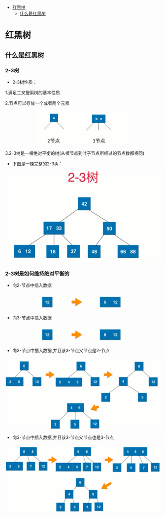 <!-- GFM-TOC -->
* [红黑树](#红黑树)
    * [什么是红黑树](#什么是红黑树)
<!-- GFM-TOC -->

# 红黑树
## 什么是红黑树
### 2-3树
- 2-3树性质：

1.满足二叉搜索树的基本性质

2.节点可以存放一个或者两个元素

<div align="center"><img src="pics//redBlackTree//12_1.png" width="300"/></div>

3.2-3树是一棵绝对平衡的树(从根节点到叶子节点所经过的节点数都相同)

- 下图是一棵完整的2-3树：

<div align="center"><img src="pics//redBlackTree//12_2.png" width="600"/></div>

### 2-3树是如何维持绝对平衡的
- 向2-节点中插入数据

<div align="center"><img src="pics//redBlackTree//12_3.png" width="300"/></div>

- 向3-节点中插入数据

<div align="center"><img src="pics//redBlackTree//12_4.png" width="300"/></div>

- 向3-节点中插入数据,并且该3-节点父节点是2-节点

<div align="center"><img src="pics//redBlackTree//12_5.png" width="600"/></div>

- 向3-节点中插入数据,并且该3-节点父节点也是3-节点

<div align="center"><img src="pics//redBlackTree//12_6.png" width="600"/></div>


